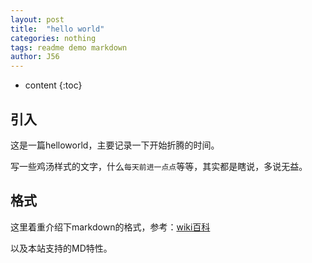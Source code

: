 ```yaml
---
layout: post
title:  "hello world"
categories: nothing
tags: readme demo markdown
author: J56
---
```


* content
{:toc}

## 引入

这是一篇helloworld，主要记录一下开始折腾的时间。

写一些鸡汤样式的文字，什么`每天前进一点点`等等，其实都是瞎说，多说无益。

## 格式

这里着重介绍下markdown的格式，参考：[wiki百科](https://zh.wikipedia.org/wiki/Markdown)

以及本站支持的MD特性。

